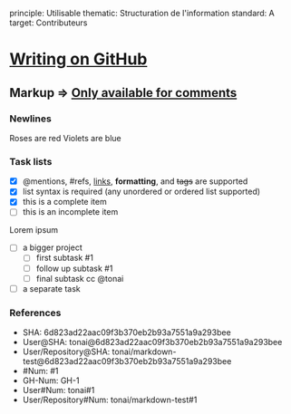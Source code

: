 principle: Utilisable
thematic: Structuration de l'information
standard: A
target: Contributeurs

# [Writing on GitHub][ref4]

## Markup => [Only available for comments][ref5]

### Newlines

Roses are red
Violets are blue

### Task lists

- [x] @mentions, #refs, [links](), **formatting**, and <del>tags</del> are supported
- [x] list syntax is required (any unordered or ordered list supported)
- [x] this is a complete item
- [ ] this is an incomplete item

Lorem ipsum

- [ ] a bigger project
  - [ ] first subtask #1
  - [ ] follow up subtask #1
  - [ ] final subtask cc @tonai
- [ ] a separate task

### References

* SHA: 6d823ad22aac09f3b370eb2b93a7551a9a293bee
* User@SHA: tonai@6d823ad22aac09f3b370eb2b93a7551a9a293bee
* User/Repository@SHA: tonai/markdown-test@6d823ad22aac09f3b370eb2b93a7551a9a293bee
* #Num: #1
* GH-Num: GH-1
* User#Num: tonai#1
* User/Repository#Num: tonai/markdown-test#1

[ref4]: https://help.github.com/articles/writing-on-github/
[ref5]: https://github.com/tonai/markdown-test/issues/1

